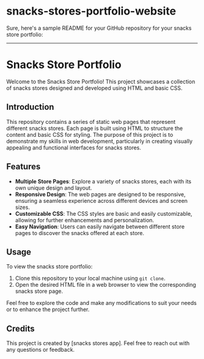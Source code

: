 # snacks-stores-portfolio-website
Sure, here's a sample README for your GitHub repository for your snacks store portfolio:

---

# Snacks Store Portfolio

Welcome to the Snacks Store Portfolio! This project showcases a collection of snacks stores designed and developed using HTML and basic CSS.

## Introduction

This repository contains a series of static web pages that represent different snacks stores. Each page is built using HTML to structure the content and basic CSS for styling. The purpose of this project is to demonstrate my skills in web development, particularly in creating visually appealing and functional interfaces for snacks stores.

## Features

- **Multiple Store Pages**: Explore a variety of snacks stores, each with its own unique design and layout.
- **Responsive Design**: The web pages are designed to be responsive, ensuring a seamless experience across different devices and screen sizes.
- **Customizable CSS**: The CSS styles are basic and easily customizable, allowing for further enhancements and personalization.
- **Easy Navigation**: Users can easily navigate between different store pages to discover the snacks offered at each store.

## Usage

To view the snacks store portfolio:

1. Clone this repository to your local machine using `git clone`.
2. Open the desired HTML file in a web browser to view the corresponding snacks store page.

Feel free to explore the code and make any modifications to suit your needs or to enhance the project further.

## Credits

This project is created by [snacks stores app]. Feel free to reach out with any questions or feedback.


